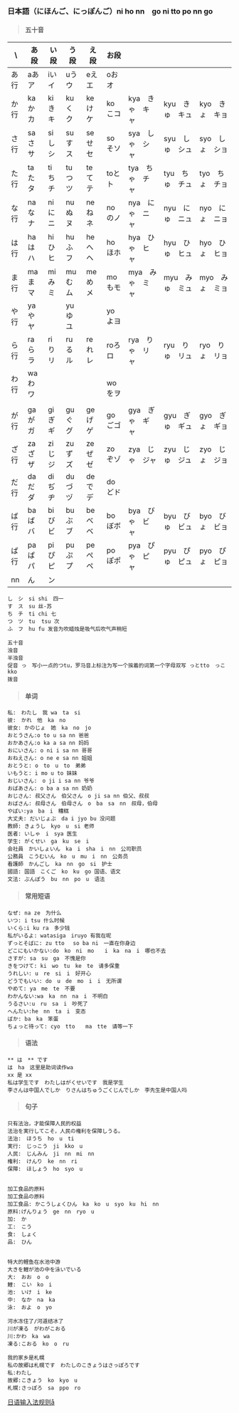 ### 日本語（にほんご、にっぽんご）ni ho nn　go  ni tto po nn go

> #### 五十音

| \ |  あ段 |い段 |う段 |え段 |お段 |　 |　| |
|----|----|----|----|----|----|----|----|----|
|あ行|aあア|iいイ|uうウ|eえエ|oおオ|
|か行|kaかカ|kiきキ|kuくク|keけケ|koこコ|kya　きゃ　キャ|kyu　きゅ　キュ|kyo　きょ　キョ|　
|さ行|saさサ|siしシ|suすス|seせセ|soそソ|sya　しゃ　シャ|syu　しゅ　シュ|syo　しょ　ショ|　
|た行|taたタ|tiちチ|tuつツ|teてテ|toとト|tya　ちゃ　チャ|tyu　ちゅ　チュ|tyo　ちょ　チョ|　
|な行|naなナ|niにニ|nuぬヌ|neねネ|noのノ|nya　にゃ　ニャ|nyu　にゅ　ニュ|nyo　にょ　ニョ|　
|は行|haはハ|hiひヒ|huふフ|heへヘ|hoほホ|hya　ひゃ　ヒャ|hyu　ひゅ　ヒュ|hyo　ひょ　ヒョ|　
|ま行|maまマ|miみミ|muむム|meめメ|moもモ|mya　みゃ　ミャ|myu　みゅ　ミュ|myo　みょ　ミョ|　
|や行|yaやヤ|　|yuゆユ|　|yoよヨ||　|　|　
|ら行|raらラ|riりリ|ruるル|reれレ|roろロ|rya　りゃ　リャ|ryu　りゅ　リュ|ryo　りょ　リョ|　
|わ行| waわワ|　|　|　|　woをヲ||　|　|　
||||||||||
|が行|gaがガ|giぎギ|guぐグ|geげゲ|goごゴ|gya　ぎゃ　ギャ|gyu　ぎゅ　ギュ|gyo　ぎょ　ギョ|
|ざ行|zaざザ|ziじジ|zuずズ|zeぜゼ|zoぞゾ|zya　じゃ　ジャ|zyu　じゅ　ジュ|zyo　じょ　ジョ|
|だ行|daだダ|diぢヂ|duづヅ|deでデ|doどド||||
|ば行|baばバ|biびビ|buぶブ|beべベ|boぼボ|bya　びゃ　ビャ|byu　びゅ　ビュ|byo　びょ　ビョ|
|ぱ行|paぱパ|piぴピ|puぷプ|peぺペ|poぽポ|pya　ぴゃ　ピャ|pyu　ぴゅ　ピュ|pyo　ぴょ　ピョ|
|nn|ん|ン||||||||

```
し　シ　si shi　四一
す　ス　su 丝-苏
ち　チ　ti chi 七
つ　ツ　tu	tsu 次
ふ　フ　hu fu 发音为吹蜡烛是吸气后吹气声稍短

五十音
浊音
半浊音
促音 っ　写小一点的つtu，罗马音上标注为写一个挨着的词第一个字母双写 っとtto　っこkko
拨音
```

> #### 单词

```
私:　わたし　我 wa　ta　si
彼:　かれ　他　ka　no
彼女: かのじょ　她　ka　no　jo
おとうさん:o to u sa nn 爸爸
おかあさん:o ka a sa nn 妈妈
おにいさん: o ni i sa nn 哥哥
おねえさん: o ne e sa nn 姐姐
おとうと: o　to　u　to　弟弟
いもうと: i mo u to 妹妹
おじいさん:　o ji i sa nn 爷爷
おばあさん: o ba a sa nn 奶奶
おじさん: 叔父さん　伯父さん　o ji sa nn 伯父、叔叔
おばさん: 叔母さん　伯母さん　o　ba　sa　nn　叔母，伯母
やばい:ya　ba　i　糟糕
大丈夫: だいじょぶ　da i jyo bu 没问题
教師: きょうし　kyo　u　si 老师
医者: いしゃ　i　sya 医生
学生: がくせい　ga　ku　se　i
会社員　かいしょいん　ka　i　sha　i　nn　公司职员
公務員　こうむいん　ko　u　mu　i　nn　公务员
看護師　かんごし　ka　nn　go　si　护士
國語: 国語　こくご　ko　ku　go 国语、语文
文法: ぶんぽう　bu　nn　po　u　语法
```

> #### 常用短语

```
なぜ: na ze　为什么
いつ: i tsu 什么时候
いくら:i ku ra　多少钱
私がいるよ: watasiga　iruyo 有我在呢
ずっとそばに: zu tto　 so ba ni　一直在你身边 
どこにもいかない:do　ko　ni　mo　　i　ka　na　i　哪也不去
さすが: sa　su　ga　不愧是你 
きをつけて: ki　wo　tu　ke　te　请多保重
うれしい: u　re　si　i　好开心
どうでもいい: do　u　de　mo　i　i　无所谓
やめて: ya　me　te　不要
わかんない:wa　ka　nn　na　i　不明白
うるさい:u　ru　sa　i　吵死了
へんたい:he　nn　ta　i　变态
ばか: ba　ka　笨蛋
ちょっと待って: cyo　tto　　ma　tte　请等一下
```

> #### 语法

```
** は　** です　
は　ha　这里是助词读作wa
xx 是 xx
私は学生です　わたしはがくせいです　我是学生
李さんは中国人でしか　りさんはちゅうごくじんでしか　李先生是中国人吗

```

> #### 句子

```
只有法治，才能保障人民的权益
法治を実行してこそ，人民の権利を保障しうる。
法治:　ほうち　ho　u　ti
実行:　じっこう　ji　kko　u
人民:　じんみん　ji　nn　mi　nn
権利:　けんり　ke　nn　ri
保障:　ほしょう　ho　syo　u


加工食品的原料
加工食品の原料
加工食品: かこうしょくひん　ka　ko　u　syo　ku　hi　nn
原料:げんりょう　ge　nn　ryo　u
加:　か
工:　こう
食:　しょく　
品:　ひん


特大的鲤鱼在水池中游
大きを鯉が池の中を泳いでいる
大:　おお　o　o
鯉:　こい　ko　i
池:　いけ　i　ke
中:　なか　na　ka
泳:　およ　o　yo

河水冻住了/河道结冰了
川が凍る　がわがこおる
川:かわ　ka　wa
凍る:こおる　ko　o　ru

我的家乡是札幌
私の故郷は札幌です　わたしのこきょうはさっぽろです
私:わたし
故郷:こきょう　ko　kyo　u
札幌:さっぽろ　sa　ppo　ro
```

[日语输入法规则å](https://www.yjbys.com/edu/J_Train/4570.html)

